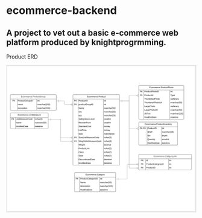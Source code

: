 # ecommerce-backend

## A project to vet out a basic e-commerce web platform produced by knightprogrmming.

Product ERD

![the erd for product](https://raw.githubusercontent.com/knightprogramming/ecommerce-backend/master/documentation/productErd.PNG)

